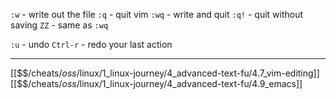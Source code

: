 `:w` - write out the file
`:q` - quit vim
`:wq` - write and quit
`:q!` - quit without saving
`ZZ` - same as `:wq` 

`:u` - undo
`Ctrl-r` - redo your last action


---
[[$$$/$cheats/$oss/$linux/1_linux-journey/4_advanced-text-fu/4.7_vim-editing]]
[[$$$/$cheats/$oss/$linux/1_linux-journey/4_advanced-text-fu/4.9_emacs]]